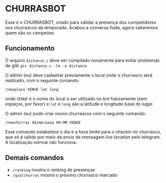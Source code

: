 # CHURRASBOT

Esse é o CHURRASBOT, criado para validar a presença dos competidores nos churrascos da temporada. Acabou a conversa fiada, agora saberemos quem são os campeões

## Funcionamento
O arquivo `distance.c` deve ser compilado novamente para evitar problemas de glib
```gcc distance.c -lm -o distance```

O admin (eu) deve cadastrar previamente o local onde o churrasco será realizado, com o seguinte comando:

```/newplace VENUE lat long```

onde `VENUE` é o nome do local a ser utilizado no bot futuramente (sem espaços, por favor) e `lat` e `long` são a latitude e longitude base do lugar.

O admin (eu) pode criar novos churrascos com o seguinte comando:

```/newchurras dd/mm/aaaa HH:MM VENUE```

Esse comando estabelece o dia e a hora limite para o checkin no churrasco, que só é válido por meio de envio de mensagem *live location* pelo telegram. A localização normal não funciona.

## Demais comandos
* `/ranking` mostra o ranking de presenças
* `/qualchurras` mostra o próximo churrasco marcado
